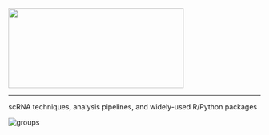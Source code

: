 <div align=left><img width="350" height="160" src="https://github.com/sulab-wmu/scRNA-subLab/blob/master/pic/scRNA-sulab.png"/> </div>
<hr/>
scRNA techniques, analysis pipelines, and widely-used R/Python packages



![groups](https://github.com/sulab-wmu/scRNA-subLab/blob/master/pic/group.png)
